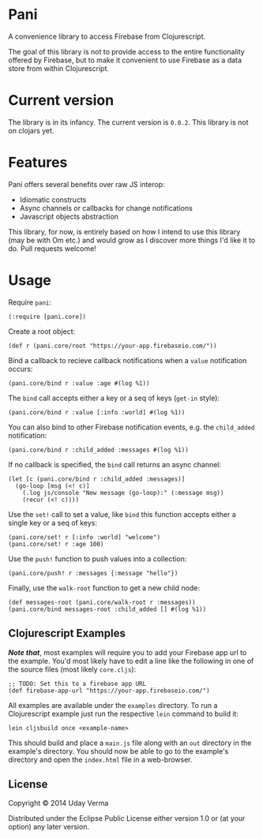 # Pani

A convenience library to access Firebase from Clojurescript.

The goal of this library is not to provide access to the entire functionality offered by Firebase, but to make it convenient to use Firebase as a data store from within Clojurescript.

# Current version

The library is in its infancy.  The current version is `0.0.2`.  This library is not on clojars yet.


# Features

Pani offers several benefits over raw JS interop:
 
 * Idiomatic constructs
 * Async channels or callbacks for change notifications
 * Javascript objects abstraction
 
This library, for now, is entirely based on how I intend to use this library (may be with Om etc.) and would grow as I discover more things I'd like it to do.  Pull requests welcome!

# Usage

Require `pani`:

    (:require [pani.core])
    
Create a root object:

	(def r (pani.core/root "https://your-app.firebaseio.com/"))

Bind a callback to recieve callback notifications when a `value` notification occurs:

    (pani.core/bind r :value :age #(log %1))
    
The `bind` call accepts either a key or a seq of keys (`get-in` style):

	(pani.core/bind r :value [:info :world] #(log %1))

You can also bind to other Firebase notification events, e.g. the `child_added` notification:

	(pani.core/bind r :child_added :messages #(log %1))
	
If no callback is specified, the `bind` call returns an async channel:

    (let [c (pani.core/bind r :child_added :messages)]
      (go-loop [msg (<! c)]
        (.log js/console "New message (go-loop):" (:message msg))
        (recur (<! c))))

Use the `set!` call to set a value, like `bind` this function accepts either a single key or a seq of keys:

	(pani.core/set! r [:info :world] "welcome")
	(pani.core/set! r :age 100)

Use the `push!` function to push values into a collection:

	(pani.core/push! r :messages {:message "hello"})
	
Finally, use the `walk-root` function to get a new child node:

	(def messages-root (pani.core/walk-root r :messages))
	(pani.core/bind messages-root :child_added [] #(log %1))
	
## Clojurescript Examples
***Note that***, most examples will require you to add your Firebase app url to the example.  You'd most likely have to edit a line like the following in one of the source files (most likely `core.cljs`):

	;; TODO: Set this to a firebase app URL
	(def firebase-app-url "https://your-app.firebaseio.com/")


All examples are available under the `examples` directory.  To run a Clojurescript example just run the respective `lein` command to build it:

    lein cljsbuild once <example-name>

This should build and place a `main.js` file along with an `out` directory in the example's directory.  You should now be able to go to the example's directory and open the `index.html` file in a web-browser.

## License

Copyright © 2014 Uday Verma

Distributed under the Eclipse Public License either version 1.0 or (at
your option) any later version.
